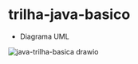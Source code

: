 # trilha-java-basico

- Diagrama UML

![java-trilha-basica drawio](https://github.com/viniciusbecker132/trilha-java-basico/assets/13358515/e499a220-0c5b-4ef5-a1ac-ab5895d15a8f)
